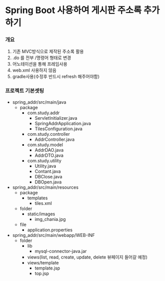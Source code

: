 # Spring Boot 사용하여 게시판 주소록 추가하기

### 개요

1. 기존 MVC방식으로 제작된 주소록 활용
2. .do 를 전부 /명령어 형태로 변경
3. 어노테이션을 통해 프레임사용
4. web.xml 사용하지 않음
5. gradle사용(수정후 반드시 refresh 해주어야함)

### 프로젝트 기본셋팅

- spring_addr/src/main/java
  - package
    - com.study.addr
      - ServletInitializer.java
      - SpringAddrApplication.java
      - TilesConfiguration.java
    - com.study.controller
      - AddrController.java
    - com.study.model
      - AddrDAO.java
      - AddrDTO.java
    - com.study.utility
      - Utility.java
      - Contant.java
      - DBClose.java
      - DBOpen.java
- spring_addr/src/main/resources
  - package
    - templates
      - tiles.xml
  - folder
    - static/images
      - img_chania.jpg
  - file
    - application.properties
- spring_addr/src/main/webapp/WEB-INF
  - folder
    - lib
      - mysql-connector-java.jar
    - views(list, read, create, update, delete 뷰페이지 들어갈 예정)
    - views/template
      - template.jsp
      - top.jsp